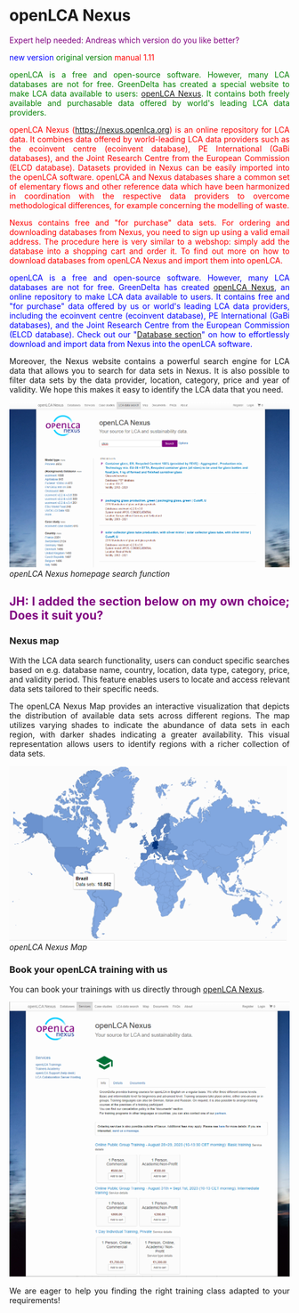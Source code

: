 # openLCA Nexus

<div style='text-align: justify;'>

<span style="color:purple">Expert help needed: Andreas which version do you like better?</span>

<span style="color:blue">new version</span> <span style="color:green">original version</span> <span style="color:red">manual 1.11</span>

<span style="color:green">
 
openLCA is a free and open-source software. However, many LCA databases are not for free. 
GreenDelta has created a special website to make LCA data available to users: 
[openLCA Nexus](<https://nexus.openlca.org/>). It contains both freely available and purchasable data offered by world's leading LCA
data providers.

</span>

<span style="color:red">

openLCA Nexus (https://nexus.openlca.org) is an online repository for LCA data. 
It combines data offered by world-leading LCA data providers such as the ecoinvent centre (ecoinvent database), 
PE International (GaBi databases), and the Joint Research Centre from the European Commission (ELCD database). Datasets provided in Nexus can be easily imported into the openLCA software. 
openLCA and Nexus databases share a common set of elementary flows and other reference data which have been harmonized in 
coordination with the respective data providers to overcome methodological differences, for example concerning the modelling of waste. 

Nexus contains free and "for purchase" data sets. For ordering and downloading databases from Nexus, you need to sign up using a valid email address. 
The procedure here is very similar to a webshop: simply add the database into a shopping cart and order it. 
To find out more on how to download databases from openLCA Nexus and import them into openLCA. 

</span>

<span style="color:blue">

openLCA is a free and open-source software. However, many LCA databases are not for free. 
GreenDelta has created [openLCA Nexus](<https://nexus.openlca.org/>), an online repository to make LCA data available to users.
It contains free and "for purchase" data offered by us or world's leading LCA
data providers, including the ecoinvent centre (ecoinvent database), PE International (GaBi databases), 
and the Joint Research Centre from the European Commission (ELCD database). Check out our "[Database section](../databases/database_nexus.md)" on how to effortlessly 
download and import data from Nexus into the openLCA software. 

</span>

Moreover, the Nexus website contains a powerful search engine for LCA data that allows you to search for data sets in Nexus. 
It is also possible to filter data sets by the data provider, location, category, price and year of validity. 
We hope this makes it easy to identify the LCA data that you need. 

![](../media/nexus_olca_2.png)
_openLCA Nexus homepage search function_





## <span style="color:purple">JH: I added the section below on my own choice; Does it suit you? </span>

### Nexus map

With the LCA data search functionality, users can conduct specific searches based on e.g. database name, country, location, data type, 
category, price, and validity period.  This feature enables users to locate and access relevant data sets tailored to their specific needs.

The openLCA Nexus Map provides an interactive visualization that depicts the distribution of available data sets across different regions. 
The map utilizes varying shades to indicate the abundance of data sets in each region, 
with darker shades indicating a greater availability. 
This visual representation allows users to identify regions with a richer collection of data sets.

![](../media/3ccc0197d87d5995cf701a40d8755b75.png)  
_openLCA Nexus Map_




### Book your openLCA training with us

You can book your trainings with us directly through [openLCA Nexus](<https://nexus.openlca.org/>).

![](../media/training.png)

We are eager to help you finding the right training class adapted to your requirements!

</div>

